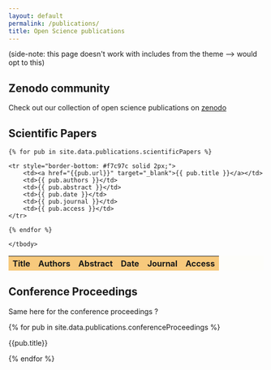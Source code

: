 ```yaml
---
layout: default
permalink: /publications/
title: Open Science publications
---
```


(side-note: this page doesn't work with includes from the theme --> would opt to this)
## Zenodo community

Check out our collection of open science publications on [zenodo](https://zenodo.org/communities/vliz-openscience/)

<div hx-ext="client-side-templates">
    <div 
    hx-get="https://zenodo.org/api/records/?page=1&size=1000&communities=vliz-openscience&sort=mostrecent"
    hx-trigger="load"
    hx-target="#zenodo"
    nunjucks-template="gistlist"
    hx-swap="innerHTML"
    >
    </div>
<script id="gistlist" type="nunjucks">
    \{\{data\}\}
    \{\{.\}\}
    <p>\{\{data\}\}</p>
  </script>
    <div id="zenodo">
    </div>
  </div>

## Scientific Papers
<table style="background-color: #fff7d010;">
    <thead style="background-color: #f7c97c;">
        <tr>
            <th>Title</th>
            <th>Authors</th>
            <th>Abstract</th>
            <th>Date</th>
            <th>Journal</th>
            <th>Access</th>
        </tr>
    </thead>
    <tbody>

    {% for pub in site.data.publications.scientificPapers %}

    <tr style="border-bottom: #f7c97c solid 2px;">
        <td><a href="{{pub.url}}" target="_blank">{{ pub.title }}</a></td>
        <td>{{ pub.authors }}</td>
        <td>{{ pub.abstract }}</td>
        <td>{{ pub.date }}</td>
        <td>{{ pub.journal }}</td>
        <td>{{ pub.access }}</td>
    </tr>

    {% endfor %}

    </tbody>
</table>
<p></p>

## Conference Proceedings

Same here for the conference proceedings ?

{% for pub in site.data.publications.conferenceProceedings %}
<p>{{pub.title}}</p>
{% endfor %}

<script>
    htmx.logger = function(elt, event, data) {
        if(console) {
            console.log(event, elt, data);
        }
    }
  
  document.body.addEventListener('configRequest.htmx', function(evt) {
      // try to remove x-hx-* headers because gist api complains about CORS
      Object.keys(evt.detail.headers).forEach(function(key) { 
        delete evt.detail.headers[key]; 
      });
  });
  
  htmx.defineExtension('client-side-templates', {
      transformResponse : function(text, xhr, elt) {
        var nunjucksTemplate = htmx.closest(elt, "[nunjucks-template]");
          if (nunjucksTemplate) {
              var data = {
                data: JSON.parse(text)
              };
              var templateName = nunjucksTemplate.getAttribute('nunjucks-template');
              var template = htmx.find('#' + templateName);
              console.log(templateName,data);
              return nunjucks.renderString(template.innerHTML, data);
          }
          return text;
      }
  });
</script>